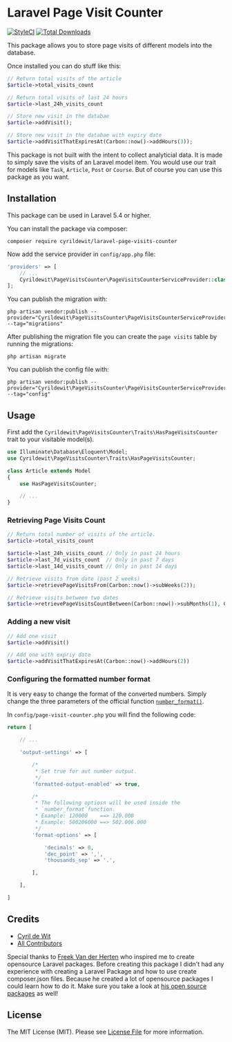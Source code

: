 # Laravel Page Visit Counter

[![StyleCI](https://styleci.io/repos/94131608/shield?style=flat-square)](https://packagist.org/packages/cyrildewit/laravel-page-visits-counter)
[![Total Downloads](https://img.shields.io/packagist/dt/cyrildewit/laravel-page-visits-counter.svg?style=flat-square)](https://packagist.org/packages/cyrildewit/laravel-page-visits-counter)

This package allows you to store page visits of different models into the database.

Once installed you can do stuff like this:

```php
// Return total visits of the article
$article->total_visits_count

// Return total visits of last 24 hours
$article->last_24h_visits_count

// Store new visit in the databae
$article->addVisit();

// Store new visit in the databae with expiry date
$article->addVisitThatExpiresAt(Carbon::now()->addHours(3));
```

This package is not built with the intent to collect analyticial data. It is made to simply save the visits of an Laravel model item. You would use our trait for models like `Task`, `Article`, `Post` or `Course`. But of course you can use this package as you want.

## Installation

This package can be used in Laravel 5.4 or higher.

You can install the package via composer:
```winbatch
composer require cyrildewit/laravel-page-visits-counter
```

Now add the service provider in `config/app.php` file:

```php
'providers' => [
    // ...
    Cyrildewit\PageVisitsCounter\PageVisitsCounterServiceProvider::class,
];
```

You can publish the migration with:

```winbatch
php artisan vendor:publish --provider="Cyrildewit\PageVisitsCounter\PageVisitsCounterServiceProvider" --tag="migrations"
```

After publishing the migration file you can create the `page visits` table by running the migrations:

```winbatch
php artisan migrate
```

You can publish the config file with:

```winbatch
php artisan vendor:publish --provider="Cyrildewit\PageVisitsCounter\PageVisitsCounterServiceProvider" --tag="config"
```

## Usage

First add the `Cyrildewit\PageVisitsCounter\Traits\HasPageVisitsCounter` trait to your visitable model(s).

```php
use Illuminate\Database\Eloquent\Model;
use Cyrildewit\PageVisitsCounter\Traits\HasPageVisitsCounter;

class Article extends Model
{
    use HasPageVisitsCounter;

    // ...
}
```

### Retrieving Page Visits Count

```php
// Return total number of visits of the article.
$article->total_visits_count

$article->last_24h_visits_count // Only in past 24 hours
$article->last_7d_visits_count  // Only in past 7 days
$article->last_14d_visits_count // Only in past 14 days

// Retrieve visits from date (past 2 weeks)
$article->retrievePageVisitsFrom(Carbon::now()->subWeeks(2));

// Retrieve visits between two dates
$article->retrievePageVisitsCountBetween(Carbon::now()->subMonths(1), Carbon::now()->subWeeks(1));
```

### Adding a new visit

```php
// Add one visit
$article->addVisit()

// Add one with expriy date
$article->addVisitThatExpiresAt(Carbon::now()->addHours(2))
```

### Configuring the formatted number format

It is very easy to change the format of the converted numbers. Simply change the three parameters of the official function [`number_format()`](http://php.net/manual/en/function.number-format.php).

In `config/page-visit-counter.php` you will find the following code:

```php
return [

    // ...

    'output-settings' => [

        /*
         * Set true for aut number output.
         */
        'formatted-output-enabled' => true,

        /*
         * The following optiosn will be used inside the
         * `number_format`function.
         * Example: 120000    ==> 120.000
         * Example: 500206000 ==> 502.006.000
         */
        'format-options' => [

            'decimals' => 0,
            'dec_point' => ',',
            'thousands_sep' => '.',

        ],

    ],

]
```

## Credits

- [Cyril de Wit](https://github.com/cyrildewit)
- [All Contributors](../../contributors)

Special thanks to [Freek Van der Herten](https://github.com/freekmurze) who inspired me to create opensource Laravel packages. Before creating this package I didn't had any experience with creating a Laravel Package and how to use create composer.json files. Because he created a lot of opensource packages I could learn how to do it. Make sure you take a look at [his open source packages](https://spatie.be/nl/opensource/laravel) as well!

## License

The MIT License (MIT). Please see [License File](LICENSE.md) for more information.
